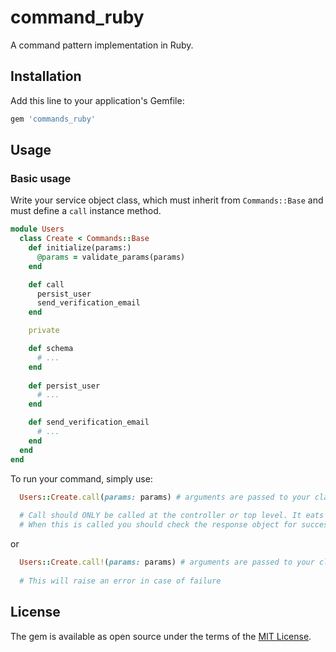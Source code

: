 # command_ruby

A command pattern implementation in Ruby.

## Installation

Add this line to your application's Gemfile:

```ruby
gem 'commands_ruby'
```

## Usage

### Basic usage

Write your service object class, which must inherit from `Commands::Base` and must define
a `call` instance method.

```ruby
module Users
  class Create < Commands::Base
    def initialize(params:)
      @params = validate_params(params)
    end

    def call
      persist_user
      send_verification_email
    end

    private

    def schema
      # ...
    end
    
    def persist_user
      # ...
    end

    def send_verification_email
      # ...
    end
  end
end
```

To run your command, simply use:

```ruby
  Users::Create.call(params: params) # arguments are passed to your class '#initialize' method
  
  # Call should ONLY be called at the controller or top level. It eats exceptions!
  # When this is called you should check the response object for success/failure
```

or 

```ruby
  Users::Create.call!(params: params) # arguments are passed to your class '#initialize' method
  
  # This will raise an error in case of failure
```

## License

The gem is available as open source under the terms of the [MIT License](http://opensource.org/licenses/MIT).
